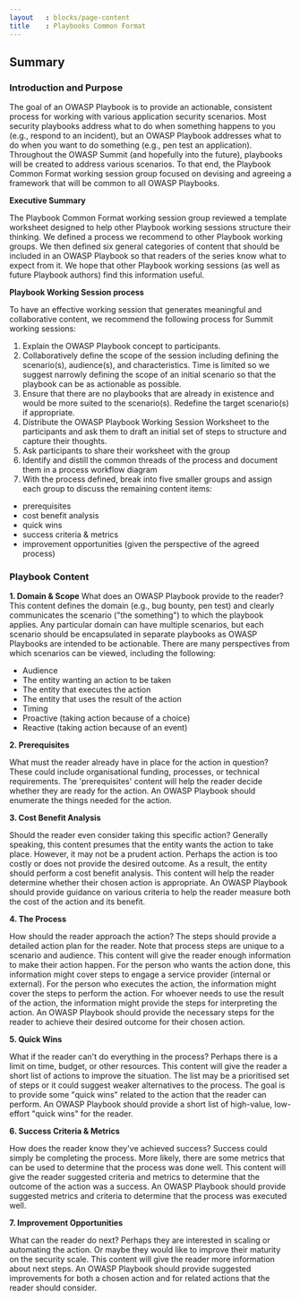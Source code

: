 ```yaml
---
layout   : blocks/page-content
title    : Playbooks Common Format
---
```


## Summary

### Introduction and Purpose

The goal of an OWASP Playbook is to provide an actionable, consistent process for working with various application security scenarios. Most security playbooks address what to do when something happens to you (e.g., respond to an incident), but an OWASP Playbook addresses what to do when you want to do something (e.g., pen test an application). Throughout the OWASP Summit (and hopefully into the future), playbooks will be created to address various scenarios. To that end, the Playbook Common Format working session group focused on devising and agreeing a framework that will be common to all OWASP Playbooks.

**Executive Summary**

The Playbook Common Format working session group reviewed a template worksheet designed to help other Playbook working sessions structure their thinking. We defined a process we recommend to other Playbook working groups. We then defined six general categories of content that should be included in an OWASP Playbook so that readers of the series know what to expect from it. We hope that other Playbook working sessions (as well as future Playbook authors) find this information useful.

**Playbook Working Session process**

To have an effective working session that generates meaningful and collaborative content, we recommend the following process for Summit working sessions:
1. Explain the OWASP Playbook concept to participants.
2. Collaboratively define the scope of the session including defining the scenario(s), audience(s), and characteristics. Time is limited so we suggest narrowly defining the scope of an initial scenario so that the playbook can be as actionable as possible.
3. Ensure that there are no playbooks that are already in existence and would be more suited to the scenario(s). Redefine the target scenario(s) if appropriate.
4. Distribute the OWASP Playbook Working Session Worksheet to the participants and ask them to draft an initial set of steps to structure and capture their thoughts.
5. Ask participants to share their worksheet with the group
6. Identify and distill the common threads of the process and document them in a process workflow diagram
7. With the process defined, break into five smaller groups and assign each group to discuss the remaining content items:         
  - prerequisites
  - cost benefit analysis
  - quick wins
  - success criteria & metrics
  - improvement opportunities (given the perspective of the agreed process)

### Playbook Content

**1. Domain & Scope**
What does an OWASP Playbook provide to the reader? This content defines the domain (e.g., bug bounty, pen test) and clearly communicates the scenario ("the something") to which the playbook applies. Any particular domain can have multiple scenarios, but each scenario should be encapsulated in separate playbooks as OWASP Playbooks are intended to be actionable. There are many perspectives from which scenarios can be viewed, including the following:

 - Audience
 - The entity wanting an action to be taken
 - The entity that executes the action
 - The entity that uses the result of the action
 - Timing
 - Proactive (taking action because of a choice)
 - Reactive (taking action because of an event)

**2. Prerequisites**

What must the reader already have in place for the action in question? These could include organisational funding, processes, or technical requirements. The 'prerequisites' content will help the reader decide whether they are ready for the action. An OWASP Playbook should enumerate the things needed for the action.

**3. Cost Benefit Analysis**

Should the reader even consider taking this specific action? Generally speaking, this content presumes that the entity wants the action to take place. However, it may not be a prudent action. Perhaps the action is too costly or does not provide the desired outcome. As a result, the entity should perform a cost benefit analysis. This content will help the reader determine whether their chosen action is appropriate. An OWASP Playbook should provide guidance on various criteria to help the reader measure both the cost of the action and its benefit.

**4. The Process**

How should the reader approach the action? The steps should provide a detailed action plan for the reader. Note that process steps are unique to a scenario and audience. This content will give the reader enough information to make their action happen. For the person who wants the action done, this information might cover steps to engage a service provider (internal or external). For the person who executes the action, the information might cover the steps to perform the action. For whoever needs to use the result of the action, the information might provide the steps for interpreting the action. An OWASP Playbook should provide the necessary steps for the reader to achieve their desired outcome for their chosen action.

**5. Quick Wins**

What if the reader can't do everything in the process? Perhaps there is a limit on time, budget, or other resources. This content will give the reader a short list of actions to improve the situation. The list may be a prioritised set of steps or it could suggest weaker alternatives to the process. The goal is to provide some "quick wins" related to the action that the reader can perform. An OWASP Playbook should provide a short list of high-value, low-effort "quick wins" for the reader. 

**6. Success Criteria & Metrics**

How does the reader know they've achieved success? Success could simply be completing the process. More likely, there are some metrics that can be used to determine that the process was done well. This content will give the reader suggested criteria and metrics to determine that the outcome of the action was a success. An OWASP Playbook should provide suggested metrics and criteria to determine that the process was executed well.

**7. Improvement Opportunities**

What can the reader do next? Perhaps they are interested in scaling or automating the action. Or maybe they would like to improve their maturity on the security scale. This content will give the reader more information about next steps. An OWASP Playbook should provide suggested improvements for both a chosen action and for related actions that the reader should consider.
